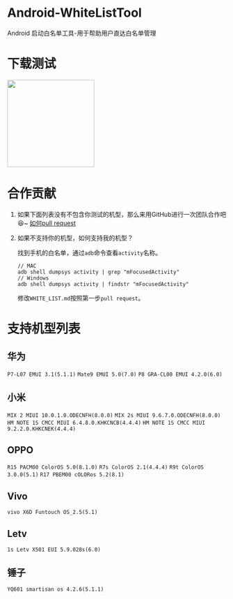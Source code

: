 # Android-WhiteListTool
Android 启动白名单工具-用于帮助用户直达白名单管理

# 下载测试

<img src="https://raw.githubusercontent.com/xuehuayous/Android-WhiteListTool/master/app/qrcode.png" width="200" />

# 合作贡献

1. 如果下面列表没有不包含你测试的机型，那么来用GitHub进行一次团队合作吧😆~ [如何pull request](https://github.com/xuehuayous/Android-WhiteListTool/blob/master/pull_request.md)

2. 如果不支持你的机型，如何支持我的机型？

    找到手机的白名单，通过`adb`命令查看`activity`名称。
    
    ```
    // MAC
    adb shell dumpsys activity | grep "mFocusedActivity"
    // Windows
    adb shell dumpsys activity | findstr "mFocusedActivity"
    ```
    
    修改`WHITE_LIST.md`按照第一步`pull request`。

# 支持机型列表

## 华为

`P7-L07 EMUI 3.1(5.1.1)` `Mate9 EMUI 5.0(7.0)` `P8 GRA-CL00 EMUI 4.2.0(6.0)`
## 小米

`MIX 2 MIUI 10.0.1.0.ODECNFH(8.0.0)` `MIX 2s MIUI 9.6.7.0.ODECNFH(8.0.0)` `HM NOTE 1S CMCC MIUI 6.4.8.0.KHKCNCB(4.4.4)` `HM NOTE 1S CMCC MIUI 9.2.2.0.KHKCNEK(4.4.4)`

## OPPO

`R15 PACM00 ColorOS 5.0(8.1.0)` `R7s ColorOS 2.1(4.4.4)` `R9t ColorOS 3.0.0(5.1)` `R17 PBEM00 cOLORos 5.2(8.1)`

## Vivo

`vivo X6D Funtouch OS_2.5(5.1)`

## Letv

`1s Letv X501 EUI 5.9.028s(6.0)`

## 锤子

`YQ601 smartisan os 4.2.6(5.1.1)`